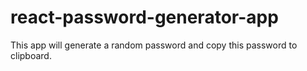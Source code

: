 # react-password-generator-app
This app will generate a random password and copy this password to clipboard.
